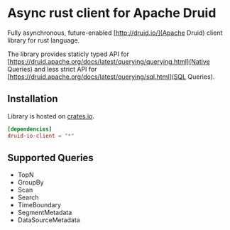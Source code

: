 # Async rust client for Apache Druid 

Fully asynchronous, future-enabled [http://druid.io/](Apache Druid) client library for rust language.

The library provides staticly typed API for [https://druid.apache.org/docs/latest/querying/querying.html](Native Queries) and less strict API for [https://druid.apache.org/docs/latest/querying/sql.html](SQL Queries).

## Installation
Library is hosted on [crates.io](https://crates.io/crates/druid-io-client/).
```toml
[dependencies]
druid-io-client = "*"
```

## Supported Queries

* TopN
* GroupBy
* Scan
* Search
* TimeBoundary
* SegmentMetadata
* DataSourceMetadata